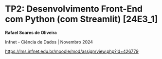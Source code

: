 # TP2: Desenvolvimento Front-End com Python (com Streamlit) [24E3_1]

**Rafael Soares de Oliveira**

Infnet - Ciência de Dados | Novembro 2024

https://lms.infnet.edu.br/moodle/mod/assign/view.php?id=426779